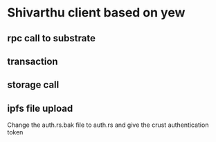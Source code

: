# Shivarthu client based on yew

## rpc call to substrate
## transaction
## storage call
## ipfs file upload
Change the auth.rs.bak file to auth.rs and give the crust authentication token